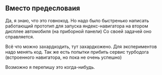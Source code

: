 ## Вместо предесловаия

Да, я знаю, что это говнокод. Но надо было быстренько написать работающий прототип для запуска яндекс-навигатора на втором дисплее автомобиля (на приборной панели)
Со своей задачей оно справляется.

Всё что можно захардкодить, тут захардкожено. Для экспериментов надо менять код. Так же есть попытки прибить сервис турбодога (встроенного навигатора, но пока не очень успешно)

Возможно я перепишу это когда-нибудь. 